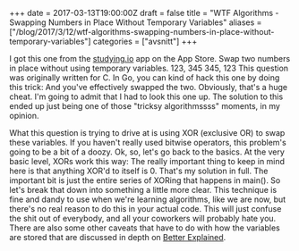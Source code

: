 +++
date = 2017-03-13T19:00:00Z
draft = false
title = "WTF Algorithms - Swapping Numbers in Place Without Temporary Variables"
aliases = ["/blog/2017/3/12/wtf-algorithms-swapping-numbers-in-place-without-temporary-variables"]
categories = ["avsnitt"]
+++

I got this one from the [studying.io](https://itunes.apple.com/ca/app/studying.io-tech-interview/id776410587?mt=8)&nbsp;app on the App Store.
Swap two numbers in place without using temporary variables.
123, 345
345, 123
This question was originally written for C. In Go, you can kind of hack this one by doing this trick:
And you've effectively swapped the two. Obviously, that's a huge cheat.
I'm going to admit that I had to look this one up. The solution to this ended up just being one of those "tricksy algorithmssss" moments, in my opinion.


What this question is trying to drive at is using XOR (exclusive OR) to swap these variables.
If you haven't really used bitwise operators, this problem's going to be a bit of a doozy. Ok, so, let's go back to the basics. At the very basic level, XORs work this way:
The really important thing to keep in mind here is that anything XOR'd to itself is 0.
That's my solution in full. The important bit is just the entire series of XORing that happens in main().
So let's break that down into something a little more clear.
This technique is fine and dandy to use when we're learning algorithms, like we are now, but there's no real reason to do this in your actual code. This will just confuse the shit out of everybody, and all your coworkers will probably hate you.
There are also some other caveats that have to do with how the variables are stored that are discussed in depth on [Better Explained](https://betterexplained.com/articles/swap-two-variables-using-xor/).&nbsp;

